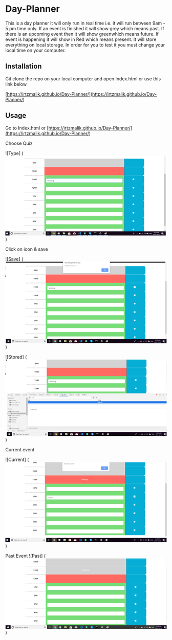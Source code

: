 # Day-Planner


This is a day planner it will only run in real time i.e. it will run between 9am - 5 pm time only. If an event is finished it will show grey which means past. If there is an upcoming event then it will show greenwhich means future.  If event is happening it will show in Red which means present. It will store everything on local storage. In order for you to test it you must change your local time on your computer.


## Installation
Git clone the repo on your local computer and open Index.html or use this link below

[https://irtzmalik.github.io/Day-Planner/](<https://irtzmalik.github.io/Day-Planner/>)


## Usage 
Go to Index.html or [https://irtzmalik.github.io/Day-Planner/](<https://irtzmalik.github.io/Day-Planner/>)

Choose Quiz

![Type] (
![Images/D1.png](Images/D1.png)
)

Click on icon & save

![Save] (
![Images/D2.png](Images/D2.png)
)

![Stored] (![Images/D3.png](Images/D3.png)
)

Current event 

![Current] (
![Images/D4.png](Images/D4.png)
)

Past Event
![Past] (
![Images/D5.png](Images/D5.png)
)





 
